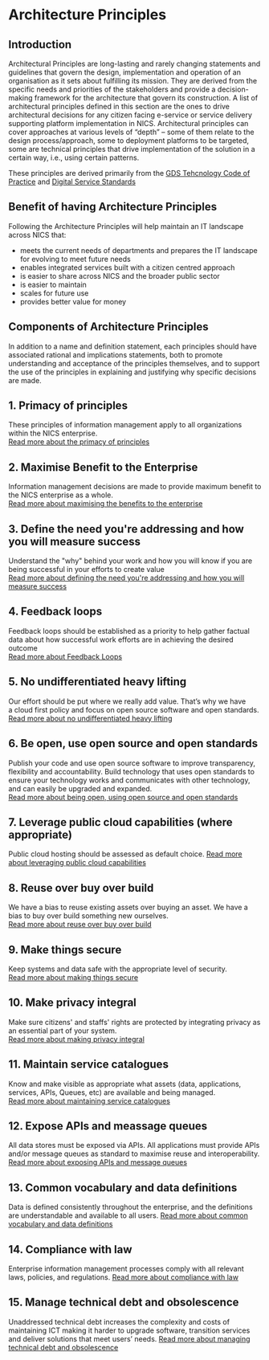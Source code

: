 # Architecture Principles

## Introduction
Architectural Principles are long-lasting and rarely changing statements and guidelines that govern the design, implementation and operation of an organisation as it sets about fulfilling its mission. They are derived from the specific needs and priorities of the stakeholders and provide a decision-making framework for the architecture that govern its construction. A list of architectural principles defined in this section are the ones to drive architectural decisions for any citizen facing e-service or service delivery supporting platform implementation in NICS. Architectural principles can cover approaches at various levels of “depth” – some of them relate to the design process/approach, some to deployment platforms to be targeted, some are technical principles that drive implementation of the solution in a certain way, i.e., using certain patterns.

These principles are derived primarily from the [GDS Tehcnology Code of Practice](https://www.gov.uk/government/publications/technology-code-of-practice/technology-code-of-practice) and [Digital Service Standards](https://www.gov.uk/service-manual/service-standard)

## Benefit of having Architecture Principles
Following the Architecture Principles will help maintain an IT landscape across NICS that:
- meets the current needs of departments and prepares the IT landscape for evolving to meet future needs
- enables integrated services built with a citizen centred approach
- is easier to share across NICS and the broader public sector
- is easier to maintain
- scales for future use
- provides better value for money

## Components of Architecture Principles
In addition to a name and definition statement, each principles should have associated rational and implications statements, both to promote understanding and acceptance of the principles themselves, and to support the use of the principles in explaining and justifying why specific decisions are made.

## 1. Primacy of principles
  These principles of information management apply to all organizations within the NICS enterprise.  
  [Read more about the primacy of principles](./architecture-principles/primacy-of-principles.md)

## 2. Maximise Benefit to the Enterprise
  Information management decisions are made to provide maximum benefit to the NICS enterprise as a whole.  
[Read more about maximising the benefits to the enterprise](./architecture-principles/maximise-benefits-to-the-enterprise.md)

## 3. Define the need you're addressing and how you will measure success
  Understand the "why" behind your work and how you will know if you are being successful in your efforts to create value  
  [Read more about defining the need you're addressing and how you will measure success](./architecture-principles/define-the-need-youre-addressing-and-how-you-will-measure-success.md)

## 4. Feedback loops
  Feedback loops should be established as a priority to help gather factual data about how successful work efforts are in achieving the desired outcome  
[Read more about Feedback Loops](./architecture-principles/feedback-loops.md)

## 5. No undifferentiated heavy lifting
  Our effort should be put where we really add value. That’s why we have a cloud first policy and focus on open source software and open standards.
[Read more about no undifferentiated heavy lifting](./architecture-principles/no-undifferentiated-heavy-lifting.md)

## 6. Be open, use open source and open standards
  Publish your code and use open source software to improve transparency, flexibility and accountability.  Build technology that uses open standards to ensure your technology works and communicates with other technology, and can easily be upgraded and expanded.  
[Read more about being open, using open source and open standards](./architecture-principles/be-open-use-open-source-and-open-standards.md)

## 7. Leverage public cloud capabilities (where appropriate)  
  Public cloud hosting should be assessed as default choice. 
[Read more about leveraging public cloud capabilities](./architecture-principles/leverage-public-cloud-capabilities.md)

## 8. Reuse over buy over build
We have a bias to reuse existing assets over buying an asset.  We have a bias to buy over build something new ourselves.  
[Read more about reuse over buy over build](./architecture-principles/reuse-over-buy-over-build.md)

## 9. Make things secure
Keep systems and data safe with the appropriate level of security.  
[Read more about making things secure](./architecture-principles/make-things-secure.md)

## 10. Make privacy integral
Make sure citizens' and staffs' rights are protected by integrating privacy as an essential part of your system.    
[Read more about making privacy integral](./architecture-principles/make-privacy-integral.md)

## 11. Maintain service catalogues
Know and make visible as appropriate  what assets (data, applications, services, APIs, Queues, etc) are available and being managed.  
[Read more about maintaining service catalogues](./architecture-principles/maintain-service-catalogues.md)

## 12.  Expose APIs and meassage queues
All data stores must be exposed via APIs.  All applications must provide APIs and/or message queues as standard to maximise reuse and interoperability.
[Read more about exposing APIs and message queues](./architecture-principles/expose-apis-and-message-queues.md)

## 13. Common vocabulary and data definitions
Data is defined consistently throughout the enterprise, and the definitions are understandable and available to all users.
[Read more about common vocabulary and data definitions](./architecture-principles/common-vocabulary-and-data-definitions.md)

## 14. Compliance with law
Enterprise information management processes comply with all relevant laws, policies, and regulations.
[Read more about compliance with law](./architecture-principles/compliance-with-law.md)

## 15. Manage technical debt and obsolescence
Unaddressed technical debt increases the complexity and costs of maintaining ICT making it harder to upgrade software, transition services and deliver solutions that meet users’ needs.
[Read more about managing technical debt and obsolescence](./architecture-principles/manage-technical-debt-and-obsolescence.md)


